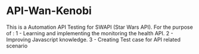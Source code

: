 # API-Wan-Kenobi
This is a Automation API Testing for SWAPI (Star Wars API).
For the purpose of :
  1 - Learning and implementing the monitoring the health API.
  2 - Improving Javascript knowledge.
  3 - Creating Test case for API related scenario






